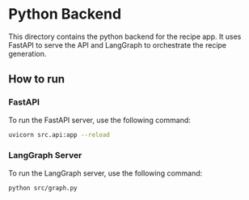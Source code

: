 # Python Backend

This directory contains the python backend for the recipe app.
It uses FastAPI to serve the API and LangGraph to orchestrate the recipe generation.

## How to run

### FastAPI

To run the FastAPI server, use the following command:

```bash
uvicorn src.api:app --reload
```

### LangGraph Server

To run the LangGraph server, use the following command:

```bash
python src/graph.py
```
